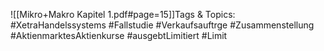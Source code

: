 
![[Mikro+Makro Kapitel 1.pdf#page=15]]Tags & Topics:
   #XetraHandelssystems
   #Fallstudie
   #Verkaufsauftrge
   #Zusammenstellung
   #AktienmarktesAktienkurse
   #ausgebtLimitiert
   #Limit